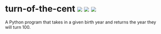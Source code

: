 # turn-of-the-cent ![](https://img.shields.io/travis/rbstrachan/turn-of-the-cent.svg) ![](https://img.shields.io/codeclimate/maintainability/rbstrachan/turn-of-the-cent.svg) ![](https://img.shields.io/codeclimate/issues/github/rbstrachan/turn-of-the-cent.svg)
A Python program that takes in a given birth year and returns the year they will turn 100.
